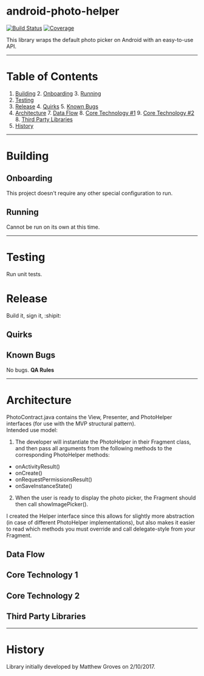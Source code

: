 # android-photo-helper

 <!-- Replace the 2 instances of "ios-template" in each of the links below with
      the name of your project in Jenkins. -->
[![Build Status](http://ci.intrepid.io:8080/buildStatus/icon?job=android-photo-helper)](http://ci.intrepid.io:8080/job/android-photo-helper/)
[![Coverage](http://ci.intrepid.io:9913/jenkins/cobertura/android-photo-helper/)](http://ci.intrepid.io:8080/job/android-photo-helper/cobertura/)

This library wraps the default photo picker on Android with an easy-to-use API.
___
# Table of Contents

1. [Building](#building)
	2. [Onboarding](#onboarding)
	3. [Running](#running)
2. [Testing](#testing)
3. [Release](#release)
	4. [Quirks](#quirks)
	5. [Known Bugs](#known-bugs)
6. [Architecture](#architecture)
	7. [Data Flow](#data-flow)
	8. [Core Technology #1](#core-technology-1)
	9. [Core Technology #2](#core-technology-2)
	8. [Third Party Libraries](#third-party-libraries)
9. [History](#history)

___

# Building
## Onboarding
This project doesn't require any other special configuration to run.

## Running
Cannot be run on its own at this time.
___

# Testing
Run unit tests.

# Release
Build it, sign it, :shipit:

## Quirks

## Known Bugs
No bugs. **QA Rules**
___

# Architecture
PhotoContract.java contains the View, Presenter, and PhotoHelper interfaces (for use with the MVP structural pattern).<br/>
Intended use model:<br/>
1. The developer will instantiate the PhotoHelper in their Fragment class, and then pass all arguments from the following methods to the corresponding PhotoHelper methods:
 - onActivityResult()
 - onCreate()
 - onRequestPermissionsResult()
 - onSaveInstanceState()<br/>

2. When the user is ready to display the photo picker, the Fragment should then call showImagePicker().

I created the Helper interface since this allows for slightly more abstraction (in case of different PhotoHelper implementations), but also makes it easier to read which methods you must override and call delegate-style from your Fragment.

## Data Flow
## Core Technology 1
## Core Technology 2
## Third Party Libraries
___

# History
Library initially developed by Matthew Groves on 2/10/2017.
